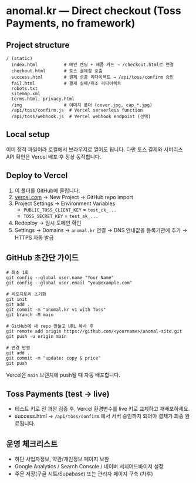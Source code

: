 # anomal.kr — Direct checkout (Toss Payments, no framework)

## Project structure
```
/ (static)
  index.html          # 메인 랜딩 + 제품 카드 → /checkout.html로 연결
  checkout.html       # 토스 결제창 호출
  success.html        # 결제 성공 리다이렉트 → /api/toss/confirm 승인
  fail.html           # 결제 실패/취소 리다이렉트
  robots.txt
  sitemap.xml
  terms.html, privacy.html
  /img                # 이미지 폴더 (cover.jpg, cap_*.jpg)
  /api/toss/confirm.js  # Vercel serverless function
  /api/toss/webhook.js  # Vercel webhook endpoint (선택)
```

## Local setup
이미 정적 파일이라 로컬에서 브라우저로 열어도 됩니다. 다만 토스 결제와 서버리스 API 확인은 Vercel 배포 후 정상 동작합니다.

## Deploy to Vercel
1. 이 폴더를 GitHub에 올립니다.
2. [vercel.com](https://vercel.com) → New Project → GitHub repo import
3. Project Settings → Environment Variables
   - `PUBLIC_TOSS_CLIENT_KEY` = `test_ck_...`
   - `TOSS_SECRET_KEY` = `test_sk_...`
4. Redeploy → 임시 도메인 확인
5. Settings → Domains → `anomal.kr` 연결 → DNS 안내값을 등록기관에 추가 → HTTPS 자동 발급

## GitHub 초간단 가이드
```
# 최초 1회
git config --global user.name "Your Name"
git config --global user.email "you@example.com"

# 리포지토리 초기화
git init
git add .
git commit -m "anomal.kr v1 with Toss"
git branch -M main

# GitHub에 새 repo 만들고 URL 복사 후
git remote add origin https://github.com/<yourname>/anomal-site.git
git push -u origin main

# 변경 반영
git add .
git commit -m "update: copy & price"
git push
```
Vercel은 `main` 브랜치에 push될 때 자동 배포합니다.

## Toss Payments (test → live)
- 테스트 키로 전 과정 검증 후, Vercel 환경변수를 live 키로 교체하고 재배포하세요.
- success.html → `/api/toss/confirm` 에서 서버 승인까지 되어야 결제가 최종 완료됩니다.

## 운영 체크리스트
- 하단 사업자정보, 약관/개인정보 페이지 보완
- Google Analytics / Search Console / 네이버 서치어드바이저 설정
- 주문 저장(구글 시트/Supabase) 또는 관리자 페이지 구축 (차후)
